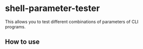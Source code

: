 # shell-parameter-tester

This allows you to test different combinations of parameters of CLI programs.

## How to use
